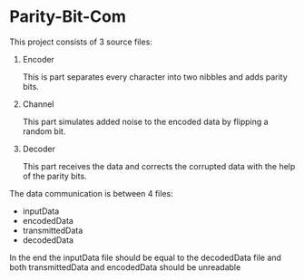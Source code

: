 # Parity-Bit-Com
This project consists of 3 source files:
<ol>
  <li>Encoder</li>
  <p>This is part separates every character into two nibbles and adds parity bits.</p>
  <li>Channel</li>
  <p>This part simulates added noise to the encoded data by flipping a random bit.</p>
  <li>Decoder</li>
  <p>This part receives the data and corrects the corrupted data with the help of the parity bits.</p>
</ol>
The data communication is between 4 files:
<ul>
  <li>inputData
    <li>encodedData
      <li>transmittedData
        <li>decodedData
          </ul>
In the end the inputData file should be equal to the decodedData file and both transmittedData and encodedData should be unreadable
